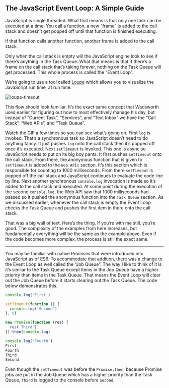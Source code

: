 ## The JavaScript Event Loop: A Simple Guide

JavaScript is single threaded. What that means is that only one task can be executed at a time. You call a function, a new “frame” is added to the call stack and doesn’t get popped off until that function is finished executing.

If that function calls another function, another frame is added to the call stack.

Only when the call stack is empty will the JavaScript engine look to see if there’s anything in the Task Queue. What that means is that if there’s a frame on the call stack that’s taking forever, nothing on the Task Queue will get processed. This whole process is called the “Event Loop”. 

We’re going to use a tool called [Loupe](http://latentflip.com/loupe) which allows you to visualize the JavaScript run time, at run time.

![loupe-timeout](./assets/loupe-timeout.gif)

This flow should look familiar. It’s the exact same concept that Wadsworth used earlier for figuring out how to most effectively manage his day, but instead of “Current Task”, “Services”, and “Text Inbox” we have the “Call Stack”, “Web APIs”, and “Task Queue”.

Watch the GIF a few times so you can see what’s going on. First `log` is invoked. That’s a synchronous task so JavaScript doesn’t need to do anything fancy. It just pushes `log` onto the call stack then it’s popped off once it’s executed. Next `setTimeout` is invoked. This one is async so JavaScript needs to put on its big boy pants. It first pushes `setTimeout` onto the call stack. From there, the anonymous function that is given to `setTimeout` is added to the `Web APIs` section. It’s this section which is responsible for counting to 1000 milliseconds. From there `setTimeout` is popped off the call stack and JavaScript continues to evaluate the code line by line. Next another synchronous `console.log` invocation is made so it’s added to the call stack and executed. At some point during the execution of the second `console.log`, the Web API saw that 1000 milliseconds had passed so it pushed the anonymous function into the `Task Queue` section. As we discussed earlier, whenever the call stack is empty the Event Loop checks the Task Queue and pushes the first item in there onto the call stack.

That was a big wall of text. Here’s the thing. If you’re with me still, you’re good. The complexity of the examples from here increases, but fundamentally everything will be the same as the example above. Even if the code becomes more complex, the process is still the exact same.

---------------------------------------------------------------------------------------------------------------

You may be familiar with native Promises that were introduced into JavaScript as of ES6. To accommodate that addition, there was a change to the Event Loop as well called the “Job Queue”. The way I like to think of it is it’s similar to the Task Queue except items in the Job Queue have a higher priority than items in the Task Queue. That means the Event Loop will clear out the Job Queue before it starts clearing out the Task Queue. The code below demonstrates this.

```js
console.log('First')

setTimeout(function () {
  console.log('Second')
}, 0)

new Promise(function (res) {
  res('Third')
}).then(console.log)

console.log('Fourth')
First
Fourth
Third
Second
```

Even though the `setTimeout` was before the `Promise.then`, because Promise jobs are put in the Job Queue which has a higher priority than the Task Queue, `Third` is logged to the console before `Second`.